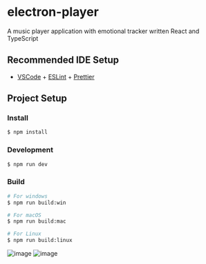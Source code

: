 # electron-player

A music player application with emotional tracker written React and TypeScript

## Recommended IDE Setup

- [VSCode](https://code.visualstudio.com/) + [ESLint](https://marketplace.visualstudio.com/items?itemName=dbaeumer.vscode-eslint) + [Prettier](https://marketplace.visualstudio.com/items?itemName=esbenp.prettier-vscode)

## Project Setup

### Install

```bash
$ npm install
```

### Development

```bash
$ npm run dev
```

### Build

```bash
# For windows
$ npm run build:win

# For macOS
$ npm run build:mac

# For Linux
$ npm run build:linux
```

![image](https://github.com/user-attachments/assets/1dda516d-03ba-447a-9ee8-a2a760fc92cd)
![image](https://github.com/user-attachments/assets/c974d67e-4f5a-4620-b92c-bf1eff23e2bb)



